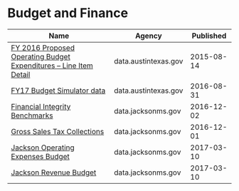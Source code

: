# Budget and Finance

Name | Agency | Published
---- | ---- | ---------
[FY 2016 Proposed Operating Budget Expenditures – Line Item Detail](../datasets/c9gq-k8de.md) | data.austintexas.gov | 2015-08-14
[FY17 Budget Simulator data](../datasets/2u4b-s8xd.md) | data.austintexas.gov | 2016-08-31
[Financial Integrity Benchmarks](../datasets/wczt-d4tz.md) | data.jacksonms.gov | 2016-12-02
[Gross Sales Tax Collections](../datasets/d36h-vd4y.md) | data.jacksonms.gov | 2016-12-01
[Jackson Operating Expenses Budget](../datasets/848a-grzs.md) | data.jacksonms.gov | 2017-03-10
[Jackson Revenue Budget](../datasets/bfxx-jarn.md) | data.jacksonms.gov | 2017-03-10

